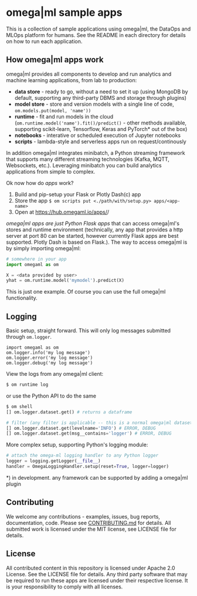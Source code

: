 omega|ml sample apps
====================

This is a collection of sample applications using omega|ml, the DataOps and MLOps platform for humans.
See the README in each directory for details on how to run each application.

How omega|ml apps work
----------------------

omega|ml provides all components to develop and run analytics and machine learning applications, from lab to production:

* **data store** - ready to go, without a need to set it up (using MongoDB by default, supporting any third-party DBMS and storage through plugins)
* **model store** - store and version models with a single line of code, `om.models.put(model, 'name'))` 
* **runtime** - fit and run models in the cloud (`om.runtime.model('name').fit()/predict()` - other methods available, supporting scikit-learn, Tensorflow, Keras and PyTorch* out of the box)
* **notebooks** - interative or scheduled execution of Jupyter notebooks   
* **scripts** - lambda-style and serverless apps run on request/continously

In addition omega|ml integrates minibatch, a Python streaming framework that supports many different streaming technologies (Kafka, MQTT, Websockets, etc.).
Leveraging minibatch you can build analytics applications from simple to complex.

Ok now how do *apps* work?

1. Build and pip-setup your Flask or Plotly Dash(c) app 
2. Store the app `$ om scripts put <./path/with/setup.py> apps/<app-name>`
3. Open at https://hub.omegaml.io/apps/<userid>/<app-name>

*omega|ml apps are just Python Flask apps* that can access omega|ml's stores and runtime environment (technically, any app that provides a http server at port 80 can be started, however currently Flask apps are best supported. Plotly Dash is based on Flask.).
The way to access omega|ml is by simply importing omega|ml:

```python
# somewhere in your app
import omegaml as om 

X = <data provided by user> 
yhat = om.runtime.model('mymodel').predict(X)
``` 

This is just one example. Of course you can use the full omega|ml functionality.

Logging
-------

Basic setup, straight forward. This will only log messages submitted through
`om.logger`. 

```
import omegaml as om 
om.logger.info('my log message') 
om.logger.error('my log message')
om.logger.debug('my log message')
```

View the logs from any omega|ml client:

```bash
$ om runtime log
```

or use the Python API to do the same

```python
$ om shell
[] om.logger.dataset.get() # returns a dataframe

# filter (any filter is applicable -- this is a normal omega|ml dataset) 
[] om.logger.dataset.get(levelname='INFO') # ERROR, DEBUG
[] om.logger.dataset.get(msg__contains='logger') # ERROR, DEBUG
```

More complex setup, supporting Python's logging module:

```python 
# attach the omega-ml logging handler to any Python logger
logger = logging.getLogger(__file__)
handler = OmegaLoggingHandler.setup(reset=True, logger=logger)
``` 

*) in development. any framework can be supported by adding a omega|ml plugin 

Contributing
------------

We welcome any contributions - examples, issues, bug reports, documentation, code. Please see [CONTRIBUTING.md]( https://github.com/omegaml/apps/blog/master/CONTRIBUTING.md)
for details. All submitted work is licensed under the MIT license, see LICENSE file for details.

License
-------

All contributed content in this repository is licensed under Apache 2.0 License. See the LICENSE file for details.
Any third party software that may be required to run these apps are licensed under their respective license. It is your responsibility to comply with all licenses.
  
 


